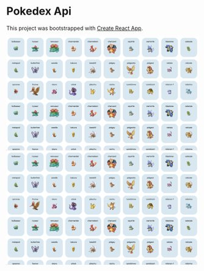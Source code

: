 # Pokedex Api

This project was bootstrapped with [Create React App](https://github.com/facebook/create-react-app).

![myImage](./index.png)
<img src="./index.png">
